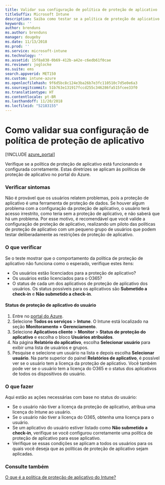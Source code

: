 ```yaml
---
title: Validar sua configuração de política de proteção de aplicativo
titleSuffix: Microsoft Intune
description: Saiba como testar se a política de proteção de aplicativo está configurada e funcionando corretamente.
keywords: ''
author: brenduns
ms.author: brenduns
manager: dougeby
ms.date: 11/13/2018
ms.prod: ''
ms.service: microsoft-intune
ms.technology: ''
ms.assetid: 15f8a838-0b69-412b-a42e-c6edb61f0cae
ms.reviewer: joglocke
ms.suite: ems
search.appverid: MET150
ms.custom: intune-azure
ms.openlocfilehash: 9f6d5bc8c124e3ba26b7e3fc110510c7d5e0e6a3
ms.sourcegitcommit: 51b763e131917fccd255c346286fa515fcee33f0
ms.translationtype: HT
ms.contentlocale: pt-BR
ms.lasthandoff: 11/20/2018
ms.locfileid: "52183155"
---
```

# <a name="how-to-validate-your-app-protection-policy-setup"></a>Como validar sua configuração de política de proteção de aplicativo

[!INCLUDE [azure_portal](./includes/azure_portal.md)]

Verifique se a política de proteção de aplicativo está funcionando e configurada corretamente. Estas diretrizes se aplicam às políticas de proteção de aplicativo no portal do Azure.

### <a name="checking-for-symptoms"></a>Verificar sintomas
Não é provável que os usuários relatem problemas, pois a proteção de aplicativo é uma ferramenta de proteção de dados. Se houver algum problema com a configuração da proteção de aplicativo, o usuário terá acesso irrestrito, como teria sem a proteção de aplicativo, e não saberá que há um problema. Por esse motivo, é recomendável que você valide a configuração de proteção de aplicativo, realizando um piloto das políticas de proteção de aplicativo com um pequeno grupo de usuários que podem testar deliberadamente as restrições de proteção de aplicativo.


### <a name="what-to-check"></a>O que verificar

Se o teste mostrar que o comportamento da política de proteção de aplicativo não funciona como o esperado, verifique estes itens:

- Os usuários estão licenciados para a proteção de aplicativo?
- Os usuários estão licenciados para o O365?
- O status de cada um dos aplicativos de proteção de aplicativo dos usuários. Os status possíveis para os aplicativos são **Submetido a check-in** e **Não submetido a check-in**.

#### <a name="user-app-protection-status"></a>Status de proteção de aplicativo do usuário
1. Entre no [portal do Azure](https://portal.azure.com).
2. Selecione **Todos os serviços** > **Intune**. O Intune está localizado na seção **Monitoramento + Gerenciamento**.
3. Selecione **Aplicativos cliente** > **Monitor** >  **Status de proteção do aplicativo** e escolha o bloco **Usuários atribuídos**. 
4. Na página **Relatório do aplicativo**, escolha **Selecionar usuário** para exibir uma lista de usuários e grupos. 
5. Pesquise e selecione um usuário na lista e depois escolha **Selecionar usuário**. Na parte superior do painel **Relatórios de aplicativo**, é possível ver se o usuário tem a licença da proteção de aplicativo. Você também pode ver se o usuário tem a licença do O365 e o status dos aplicativos de todos os dispositivos do usuário.



### <a name="what-to-do"></a>O que fazer
Aqui estão as ações necessárias com base no status do usuário:

- Se o usuário não tiver a licença da proteção de aplicativo, atribua uma licença do Intune ao usuário.
- Se o usuário não tiver a licença do O365, obtenha uma licença para o usuário.
- Se um aplicativo do usuário estiver listado como **Não submetido a check-in**, verifique se você configurou corretamente uma política de proteção de aplicativo para esse aplicativo.
- Verifique se essas condições se aplicam a todos os usuários para os quais você deseja que as políticas de proteção de aplicativo sejam aplicadas.

### <a name="see-also"></a>Consulte também

[O que é a política de proteção de aplicativo do Intune?](app-protection-policies.md)
